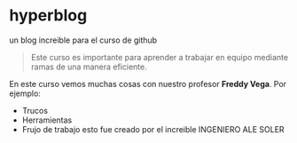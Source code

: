 # hyperblog
un blog increible para el curso de github
>Este curso es importante para aprender a trabajar en equipo mediante ramas de una manera eficiente.

En este curso vemos muchas cosas con nuestro profesor **Freddy Vega**.
Por ejemplo:
- Trucos
- Herramientas
- Frujo de trabajo
esto fue creado por el increible INGENIERO ALE SOLER
